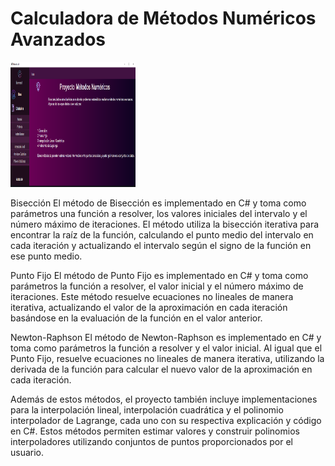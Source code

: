 
<div class="container">
    <h1>Calculadora de Métodos Numéricos Avanzados</h1>

<a href="[https://es.wikipedia.org/wiki/GNU/Linux](https://dotnet.microsoft.com/es-es/learn/dotnet/what-is-dotnet)" target="_blank" rel="noreferrer">
    <img src="Resources/previewhome.png" alt="Preview" width="200" height="200"/>
  </a>
    



Bisección
El método de Bisección es implementado en C# y toma como parámetros una función a resolver, los valores iniciales del intervalo y el número máximo de iteraciones. El método utiliza la bisección iterativa para encontrar la raíz de la función, calculando el punto medio del intervalo en cada iteración y actualizando el intervalo según el signo de la función en ese punto medio.

Punto Fijo
El método de Punto Fijo es implementado en C# y toma como parámetros la función a resolver, el valor inicial y el número máximo de iteraciones. Este método resuelve ecuaciones no lineales de manera iterativa, actualizando el valor de la aproximación en cada iteración basándose en la evaluación de la función en el valor anterior.

Newton-Raphson
El método de Newton-Raphson es implementado en C# y toma como parámetros la función a resolver y el valor inicial. Al igual que el Punto Fijo, resuelve ecuaciones no lineales de manera iterativa, utilizando la derivada de la función para calcular el nuevo valor de la aproximación en cada iteración.

Además de estos métodos, el proyecto también incluye implementaciones para la interpolación lineal, interpolación cuadrática y el polinomio interpolador de Lagrange, cada uno con su respectiva explicación y código en C#. Estos métodos permiten estimar valores y construir polinomios interpoladores utilizando conjuntos de puntos proporcionados por el usuario.

</div>

</body>
</html>
